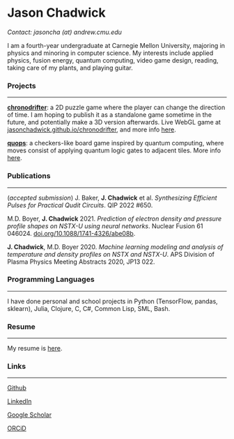 # Jason Chadwick

*Contact: jasoncha (at) andrew.cmu.edu*

I am a fourth-year undergraduate at Carnegie Mellon University, majoring in physics and minoring in computer science. My interests include applied physics, fusion energy, quantum computing, video game design, reading, taking care of my plants, and playing guitar.

### Projects

---

[**chronodrifter**](https://github.com/jasonchadwick/chronodrifter): a 2D puzzle game where the player can change the direction of time. I am hoping to publish it as a standalone game sometime in the future, and potentially make a 3D version afterwards. Live WebGL game at [jasonchadwick.github.io/chronodrifter](https://jasonchadwick.github.io/chronodrifter), and more info [here](/files/chronodrifter.md).

[**quops**](https://github.com/jasonchadwick/quops-game): a checkers-like board game inspired by quantum computing, where moves consist of applying quantum logic gates to adjacent tiles. More info [here](/files/quops.md).

### Publications

---

(_accepted submission_) J. Baker, **J. Chadwick** et al. _Synthesizing Efficient Pulses for Practical Qudit Circuits_. QIP 2022 #650.

M.D. Boyer, **J. Chadwick** 2021. *Prediction of electron density and pressure profile shapes on NSTX-U using neural networks*. Nuclear Fusion 61 046024. [doi.org/10.1088/1741-4326/abe08b](https://doi.org/10.1088/1741-4326/abe08b).

**J. Chadwick**, M.D. Boyer 2020. *Machine learning modeling and analysis of temperature and density profiles on NSTX and NSTX-U*. APS Division of Plasma Physics Meeting Abstracts 2020, JP13 022.

### Programming Languages

---

[TODO]: <> (Separate pages for each language showing what I have done in it)
I have done personal and school projects in Python (TensorFlow, pandas, sklearn), Julia, Clojure, C, C#, Common Lisp, SML, Bash.

### Resume

---

My resume is [here](/files/resume.pdf).

### Links

---

[Github](https://github.com/jasonchadwick/)

[LinkedIn](https://linkedin.com/in/jasonchadwick)

[Google Scholar](https://scholar.google.com/citations?user=kE5iFs0AAAAJ&hl=en)

[ORCiD](https://orcid.org/0000-0002-7932-1418)

